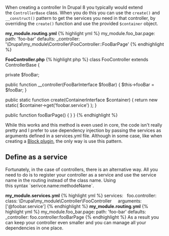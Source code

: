 When creating a controller In Drupal 8 you typically would extend the `ControllerBase` class.
When you do this you can use the `create()` and `__construct()` pattern to get the services you need in that controller, by overriding the `create()` function and use the provided `$container` object.

<strong>my_module.routing.yml</strong>
{% highlight yml %}
my_module.foo_bar.page:
 path: 'foo-bar'
 defaults:
 _controller: '\Drupal\my_module\Controller\FooController::FooBarPage'
{% endhighlight %}

<strong>FooController.php</strong>
{% highlight php %}
class FooController extends ControllerBase {

 private $fooBar;

 public function __controller(FooBarInterface $fooBar) {
    $this->fooBar = $fooBar;
 }

 public static function create(ContainerInterface $container) {
     return new static(
        $container->get('foobar.service')
     );
 }

 public function fooBarPage() {
 }
}
{% endhighlight %}


While this works and this method is even used in core, the code isn't really pretty and I prefer to use dependency injection by passing the services as arguments defined in a services.yml file.
Although in some case, like when creating a <a href="https://docs.acquia.com/article/lesson-114-dependency-injection-and-plugins">Block plugin</a>, the only way is use this pattern.
<h2>Define as a service</h2>
Fortunately, in the case of controllers, there is an alternative way.
All you need to do is to register your controller as a service and use the service name in the routing instead of the class name.
Using this syntax `serivce.name:methodeName`.

<strong>my_module.services.yml</strong>
{% highlight yml %}
 services:
  foo.controller:
    class: \Drupal\my_module\Controller\FooController
    arguments: ['@foobar.service']
{% endhighlight %}
<strong>my_module.routing.yml</strong>
{% highlight yml %}
my_module.foo_bar.page:
 path: 'foo-bar'
 defaults:
   _controller: foo.controller:fooBarPage
{% endhighlight %}
As a result you can keep your controller even smaller and you can manage all your dependencies in one place.